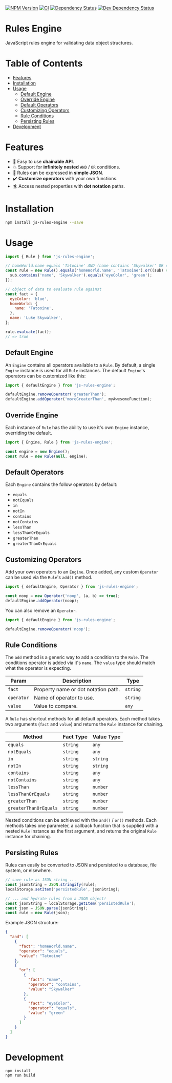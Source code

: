 [![NPM Version](https://badge.fury.io/js/js-rules-engine.svg)](https://badge.fury.io/js/js-rules-engine)
[![CI](https://github.com/justinlettau/js-rules-engine/workflows/CI/badge.svg)](https://github.com/justinlettau/js-rules-engine/actions)
[![Dependency Status](https://david-dm.org/justinlettau/js-rules-engine.svg)](https://david-dm.org/justinlettau/js-rules-engine)
[![Dev Dependency Status](https://david-dm.org/justinlettau/js-rules-engine/dev-status.svg)](https://david-dm.org/justinlettau/js-rules-engine?type=dev)

# Rules Engine

JavaScript rules engine for validating data object structures.

# Table of Contents

- [Features](#features)
- [Installation](#installation)
- [Usage](#usage)
  - [Default Engine](#default-engine)
  - [Override Engine](#override-engine)
  - [Default Operators](#default-operators)
  - [Customizing Operators](#customizing-operators)
  - [Rule Conditions](#rule-conditions)
  - [Persisting Rules](#persisting-rules)
- [Development](#development)

# Features

- 💪 Easy to use **chainable API**.
- 💥 Support for **infinitely nested** `AND` / `OR` conditions.
- 🚀 Rules can be expressed in **simple JSON**.
- ✔️ **Customize operators** with your own functions.
- 🏄 Access nested properties with **dot notation** paths.

# Installation

```bash
npm install js-rules-engine --save
```

# Usage

```js
import { Rule } from 'js-rules-engine';

// homeWorld.name equals 'Tatooine' AND (name contains 'Skywalker' OR eyeColor is 'green')
const rule = new Rule().equals('homeWorld.name', 'Tatooine').or((sub) => {
  sub.contains('name', 'Skywalker').equals('eyeColor', 'green');
});

// object of data to evaluate rule against
const fact = {
  eyeColor: 'blue',
  homeWorld: {
    name: 'Tatooine',
  },
  name: 'Luke Skywalker',
};

rule.evaluate(fact);
// => true
```

## Default Engine

An `Engine` contains all operators available to a `Rule`. By default, a single `Engine` instance is used for all `Rule` instances. The default `Engine`'s operators can be customized like this:

```js
import { defaultEngine } from 'js-rules-engine';

defaultEngine.removeOperator('greaterThan');
defaultEngine.addOperator('moreGreaterThan', myAwesomeFunction);
```

## Override Engine

Each instance of `Rule` has the ability to use it's own `Engine` instance, overriding the default.

```js
import { Engine, Rule } from 'js-rules-engine';

const engine = new Engine();
const rule = new Rule(null, engine);
```

## Default Operators

Each `Engine` contains the follow operators by default:

- `equals`
- `notEquals`
- `in`
- `notIn`
- `contains`
- `notContains`
- `lessThan`
- `lessThanOrEquals`
- `greaterThan`
- `greaterThanOrEquals`

## Customizing Operators

Add your own operators to an `Engine`. Once added, any custom `Operator` can be used via the `Rule`'s `add()` method.

```js
import { defaultEngine, Operator } from 'js-rules-engine';

const noop = new Operator('noop', (a, b) => true);
defaultEngine.addOperator(noop);
```

You can also remove an `Operator`.

```js
import { defaultEngine } from 'js-rules-engine';

defaultEngine.removeOperator('noop');
```

## Rule Conditions

The `add` method is a generic way to add a condition to the `Rule`. The conditions operator is added via it's `name`.
The `value` type should match what the operator is expecting.

| Param      | Description                         | Type     |
| ---------- | ----------------------------------- | -------- |
| `fact`     | Property name or dot notation path. | `string` |
| `operator` | Name of operator to use.            | `string` |
| `value`    | Value to compare.                   | `any`    |

A `Rule` has shortcut methods for all default operators. Each method takes two arguments (`fact` and `value`) and returns
the `Rule` instance for chaining.

| Method                | Fact Type | Value Type |
| --------------------- | --------- | ---------- |
| `equals`              | `string`  | `any`      |
| `notEquals`           | `string`  | `any`      |
| `in`                  | `string`  | `string`   |
| `notIn`               | `string`  | `string`   |
| `contains`            | `string`  | `any`      |
| `notContains`         | `string`  | `any`      |
| `lessThan`            | `string`  | `number`   |
| `lessThanOrEquals`    | `string`  | `number`   |
| `greaterThan`         | `string`  | `number`   |
| `greaterThanOrEquals` | `string`  | `number`   |

Nested conditions can be achieved with the `and()` / `or()` methods. Each methods takes one parameter, a callback
function that is supplied with a nested `Rule` instance as the first argument, and returns the original `Rule` instance
for chaining.

## Persisting Rules

Rules can easily be converted to JSON and persisted to a database, file system, or elsewhere.

```js
// save rule as JSON string ...
const jsonString = JSON.stringify(rule);
localStorage.setItem('persistedRule', jsonString);
```

```js
// ... and hydrate rules from a JSON object!
const jsonString = localStorage.getItem('persistedRule');
const json = JSON.parse(jsonString);
const rule = new Rule(json);
```

Example JSON structure:

```json
{
  "and": [
    {
      "fact": "homeWorld.name",
      "operator": "equals",
      "value": "Tatooine"
    },
    {
      "or": [
        {
          "fact": "name",
          "operator": "contains",
          "value": "Skywalker"
        },
        {
          "fact": "eyeColor",
          "operator": "equals",
          "value": "green"
        }
      ]
    }
  ]
}
```

# Development

```
npm install
npm run build
```
